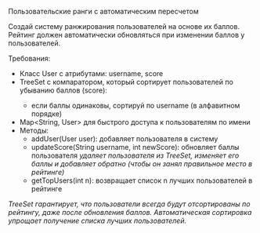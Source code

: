 Пользовательские ранги с автоматическим пересчетом

Создай систему ранжирования пользователей на основе их баллов.
Рейтинг должен автоматически обновляться при изменении баллов у пользователей.

Требования:

- Класс User с атрибутами: username, score
- TreeSet<User> с компаратором, который сортирует пользователей по убыванию баллов (score):
    - если баллы одинаковы, сортируй по username (в алфавитном порядке)
- Map<String, User> для быстрого доступа к пользователям по имени
- Методы:
    - addUser(User user): добавляет пользователя в систему
    - updateScore(String username, int newScore): обновляет баллы пользователя
      *удаляет пользователя из TreeSet, изменяет его баллы и добавляет обратно (чтобы он занял правильное место в
      рейтинге)*
    - getTopUsers(int n): возвращает список n лучших пользователей в рейтинге

*TreeSet гарантирует, что пользователи всегда будут отсортированы по рейтингу, даже после обновления баллов.*
*Автоматическая сортировка упрощает получение списка лучших пользователей.*